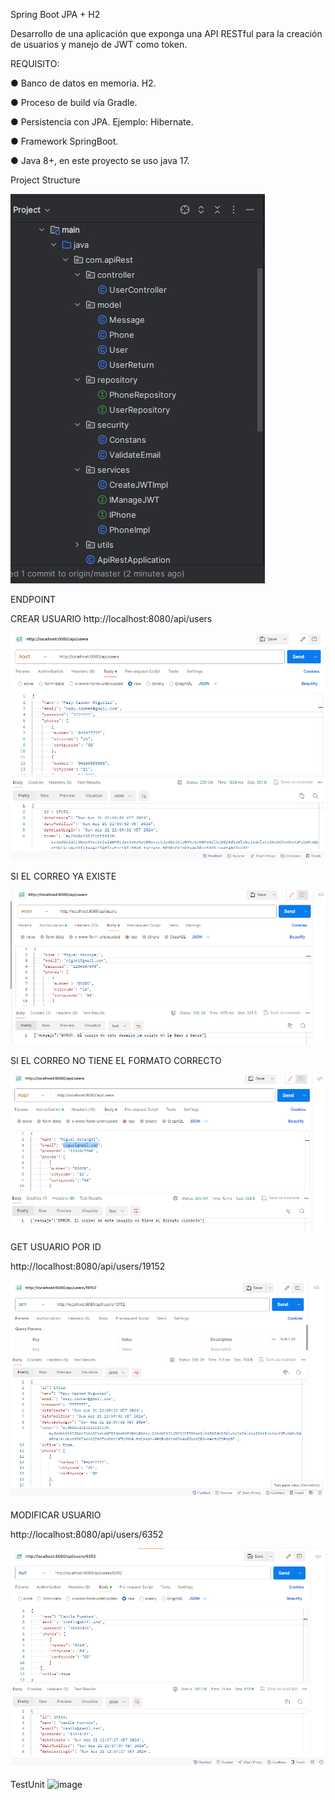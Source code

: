 Spring Boot JPA + H2

Desarrollo de una aplicación que exponga una API RESTful para la creación de usuarios y manejo de JWT como token.

REQUISITO:

● Banco de datos en memoria. H2.

● Proceso de build vía Gradle.

● Persistencia con JPA. Ejemplo: Hibernate.

● Framework SpringBoot.

● Java 8+, en este proyecto se uso java 17.

Project Structure

![image](https://github.com/fhernandez204/apiRest/blob/master/project%20structure.png)

ENDPOINT

CREAR USUARIO
 http://localhost:8080/api/users

 
![image](https://github.com/fhernandez204/apiRest/blob/master/createUser.png)

SI EL CORREO YA EXISTE

![image](https://github.com/fhernandez204/francisco/blob/main/createUser2.png)

SI EL CORREO NO TIENE EL FORMATO CORRECTO

![image](https://github.com/fhernandez204/francisco/blob/main/createUser3.png)


GET USUARIO POR ID

  http://localhost:8080/api/users/19152

 ![image](https://github.com/fhernandez204/apiRest/blob/master/getUsers.png)


 MODIFICAR USUARIO

 http://localhost:8080/api/users/6352

 ![image](https://github.com/fhernandez204/apiRest/blob/master/putUser.png)

 TestUnit
 ![image](https://github.com/fhernandez204/francisco/blob/master/testUnit.png)
 
